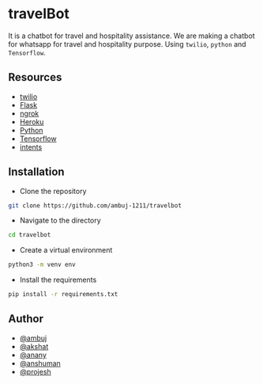 # travelBot

It is a chatbot for travel and hospitality assistance.
We are making a chatbot for whatsapp for travel and hospitality purpose.
Using `twilio`, `python` and `Tensorflow`.

## Resources

- [twilio](https://www.twilio.com/)
- [Flask](https://flask.palletsprojects.com/en/2.2.x/)
- [ngrok](https://ngrok.com/)
- [Heroku](https://www.heroku.com/)
- [Python](https://www.python.org/)
- [Tensorflow](https://pypi.org/project/tensorflow/)
- [intents](https://www.kaggle.com/datasets/f04438fa5f17895a8576dd4e29a5dbbf2b0fec30a72e6b8d58484d8c5ca3056d)

## Installation

- Clone the repository

```bash
git clone https://github.com/ambuj-1211/travelbot
```

- Navigate to the directory

```bash
cd travelbot
```

- Create a virtual environment

```bash
python3 -m venv env
```

- Install the requirements

```bash
pip install -r requirements.txt
```

## Author

- [@ambuj](https://github.com/ambuj-1211)
- [@akshat](https://www.linkedin.com/in/akshat-dwivedi/)
- [@anany](https://github.com/strangecod)
- [@anshuman](https://github.com/anshuman-dwivedi)
- [@projesh](https://bit.ly/ElEvEnCo)
